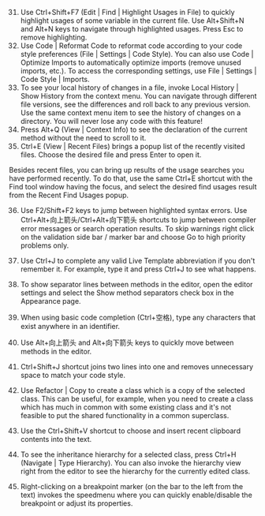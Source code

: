 31.	Use Ctrl+Shift+F7 (Edit | Find | Highlight Usages in File) to quickly highlight usages of some variable in the current file. 
Use Alt+Shift+N and Alt+N keys to navigate through highlighted usages. 
Press Esc to remove highlighting. 
32.	Use Code | Reformat Code to reformat code according to your code style preferences (File | Settings | Code Style). 
You can also use Code | Optimize Imports to automatically optimize imports (remove unused imports, etc.). To access the corresponding settings, use File | Settings | Code Style | Imports. 
33.	To see your local history of changes in a file, invoke Local History | Show History from the context menu. You can navigate through different file versions, see the differences and roll back to any previous version. 
Use the same context menu item to see the history of changes on a directory. You will never lose any code with this feature! 
34.	Press Alt+Q (View | Context Info) to see the declaration of the current method without the need to scroll to it. 
35.	Ctrl+E (View | Recent Files) brings a popup list of the recently visited files. Choose the desired file and press Enter to open it. 
 
Besides recent files, you can bring up results of the usage searches you have performed recently. To do that, use the same Ctrl+E shortcut with the Find tool window having the focus, and select the desired find usages result from the Recent Find Usages popup. 
 
36.	Use F2/Shift+F2 keys to jump between highlighted syntax errors. 
Use Ctrl+Alt+向上箭头/Ctrl+Alt+向下箭头 shortcuts to jump between compiler error messages or search operation results. 
To skip warnings right click on the validation side bar / marker bar and choose Go to high priority problems only. 
37.	Use Ctrl+J to complete any valid Live Template abbreviation if you don't remember it. For example, type it and press Ctrl+J to see what happens. 
 
38.	To show separator lines between methods in the editor, open the editor settings and select the Show method separators check box in the Appearance page. 
 
39.	When using basic code completion (Ctrl+空格), type any characters that exist anywhere in an identifier. 
 
40.	Use Alt+向上箭头 and Alt+向下箭头 keys to quickly move between methods in the editor. 
41.	Ctrl+Shift+J shortcut joins two lines into one and removes unnecessary space to match your code style. 
42.	Use Refactor | Copy to create a class which is a copy of the selected class. This can be useful, for example, when you need to create a class which has much in common with some existing class and it's not feasible to put the shared functionality in a common superclass. 
43.	Use the Ctrl+Shift+V shortcut to choose and insert recent clipboard contents into the text. 
44.	To see the inheritance hierarchy for a selected class, press Ctrl+H (Navigate | Type Hierarchy). You can also invoke the hierarchy view right from the editor to see the hierarchy for the currently edited class. 
 
45.	Right-clicking on a breakpoint marker (on the bar to the left from the text) invokes the speedmenu where you can quickly enable/disable the breakpoint or adjust its properties. 
 
